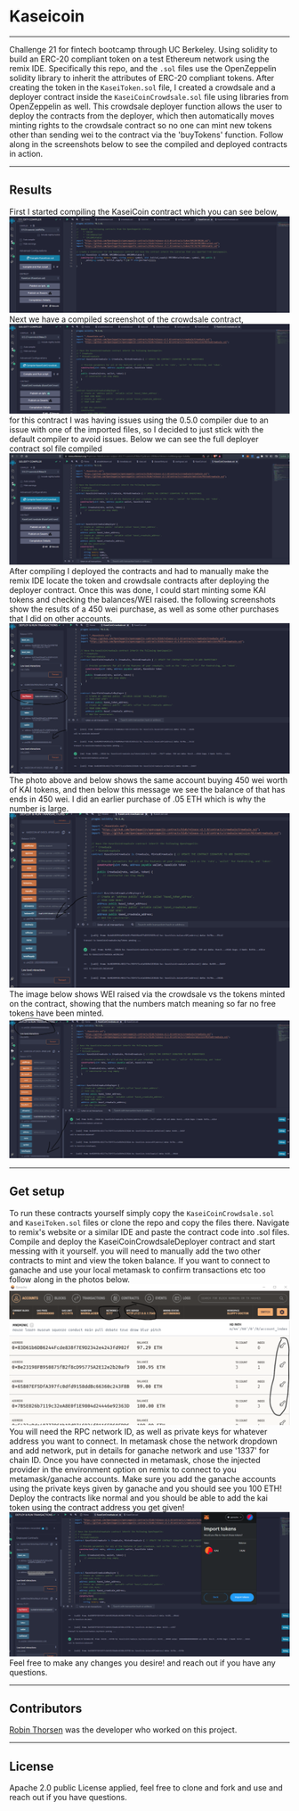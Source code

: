 # Kaseicoin
---

Challenge 21 for fintech bootcamp through UC Berkeley. Using solidity to build an ERC-20 compliant token on a test Ethereum network using the remix IDE. Specifically this repo, and the `.sol` files use the OpenZeppelin solidity library to inherit the attributes of ERC-20 compliant tokens. After creating the token in the `KaseiToken.sol` file, I created a crowdsale and a deployer contract inside the `KaseiCoinCrowdsale.sol` file using libraries from OpenZeppelin as well. This crowdsale deployer function allows the user to deploy the contracts from the deployer, which then automatically moves minting rights to the crowdsale contract so no one can mint new tokens other than sending wei to the contract via the 'buyTokens' function. Follow along in the screenshots below to see the compiled and deployed contracts in action.

---
## Results 

First I started compiling the KaseiCoin contract which you can see below,
![kaseicoin](./Images/kaseicoin_compiled.png)
Next we have a compiled screenshot of the crowdsale contract,
![crowdsale](./Images/crowdsalecompiled.png)
for this contract I was having issues using the 0.5.0 compiler due to an issue with one of the imported files, so I decided to just stick with the default compiler to avoid issues. Below we can see the full deployer contract sol file compiled
![deployer](./Images/deployercompiled.png)
After compiling I deployed the contracts and had to manually make the remix IDE locate the token and crowdsale contracts after deploying the deployer contract. Once this was done, I could start minting some KAI tokens and checking the balances/WEI raised. the following screenshots show the results of a 450 wei purchase, as well as some other purchases that I did on other accounts. 
![450 wei](./Images/450weibuy.png)
The photo above and below shows the same account buying 450 wei worth of KAI tokens, and then below this message we see the balance of that has ends in 450 wei. I did an earlier purchase of .05 ETH which is why the number is large.  
![balanceof](./Images/balanceofbuy.png)
The image below shows WEI raised via the crowdsale vs the tokens minted on the contract, showing that the numbers match meaning so far no free tokens have been minted.
![raisedvsminted](./Images/raisedvsminted.png)

---
## Get setup

To run these contracts yourself simply copy the `KaseiCoinCrowdsale.sol` and `KaseiToken.sol`  files or clone the repo and copy the files there. Navigate to remix's website or a similar IDE and paste the contract code into .sol files. Compile and deploy the KaseiCoinCrowdsaleDeployer contract and start messing with it yourself. you will need to manually add the two other contracts to mint and view the token balance.
If you want to connect to ganache and use your local metamask to confirm transactions etc too follow along in the photos below. 
![ganache](./Images/ganache.png)
You will need the RPC network ID, as well as private keys for whatever address you want to connect. In metamask chose the network dropdown and add network, put in details for ganache network and use '1337' for chain ID. Once you have connected in metamask, chose the injected provider in the environment option on remix to connect to you metamask/ganache accounts. Make sure you add the ganache accounts using the private keys given by ganache and you should see you 100 ETH! Deploy the contracts like normal and you should be able to add the kai token using the contract address you get given!
![metamask](./Images/metamask.png)
Feel free to make any changes you desire! and reach out if you have any questions.

---

## Contributors

[Robin Thorsen](https://www.linkedin.com/in/robin-thorsen-079819120/) was the developer who worked on this project. 

---

## License

Apache 2.0 public License applied, feel free to clone and fork and use and reach out if you have questions. 

